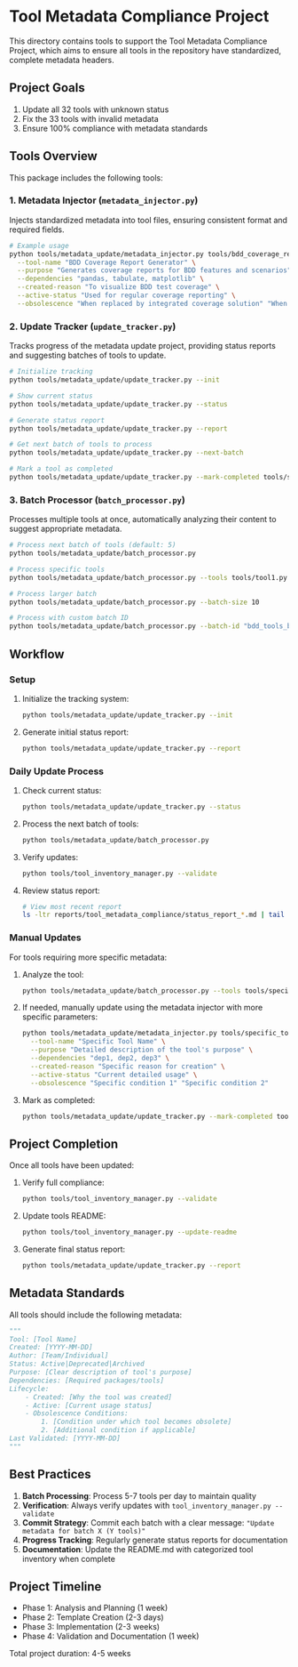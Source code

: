 # Tool Metadata Compliance Project

This directory contains tools to support the Tool Metadata Compliance Project, which aims to ensure all tools in the repository have standardized, complete metadata headers.

## Project Goals

1. Update all 32 tools with unknown status
2. Fix the 33 tools with invalid metadata 
3. Ensure 100% compliance with metadata standards

## Tools Overview

This package includes the following tools:

### 1. Metadata Injector (`metadata_injector.py`)

Injects standardized metadata into tool files, ensuring consistent format and required fields.

```bash
# Example usage
python tools/metadata_update/metadata_injector.py tools/bdd_coverage_report.py \
  --tool-name "BDD Coverage Report Generator" \
  --purpose "Generates coverage reports for BDD features and scenarios" \
  --dependencies "pandas, tabulate, matplotlib" \
  --created-reason "To visualize BDD test coverage" \
  --active-status "Used for regular coverage reporting" \
  --obsolescence "When replaced by integrated coverage solution" "When BDD testing approach changes"
```

### 2. Update Tracker (`update_tracker.py`)

Tracks progress of the metadata update project, providing status reports and suggesting batches of tools to update.

```bash
# Initialize tracking
python tools/metadata_update/update_tracker.py --init

# Show current status
python tools/metadata_update/update_tracker.py --status

# Generate status report
python tools/metadata_update/update_tracker.py --report

# Get next batch of tools to process
python tools/metadata_update/update_tracker.py --next-batch

# Mark a tool as completed
python tools/metadata_update/update_tracker.py --mark-completed tools/some_tool.py --batch "batch_1"
```

### 3. Batch Processor (`batch_processor.py`)

Processes multiple tools at once, automatically analyzing their content to suggest appropriate metadata.

```bash
# Process next batch of tools (default: 5)
python tools/metadata_update/batch_processor.py

# Process specific tools
python tools/metadata_update/batch_processor.py --tools tools/tool1.py tools/tool2.py

# Process larger batch
python tools/metadata_update/batch_processor.py --batch-size 10

# Process with custom batch ID
python tools/metadata_update/batch_processor.py --batch-id "bdd_tools_batch1"
```

## Workflow

### Setup

1. Initialize the tracking system:
   ```bash
   python tools/metadata_update/update_tracker.py --init
   ```

2. Generate initial status report:
   ```bash
   python tools/metadata_update/update_tracker.py --report
   ```

### Daily Update Process

1. Check current status:
   ```bash
   python tools/metadata_update/update_tracker.py --status
   ```

2. Process the next batch of tools:
   ```bash
   python tools/metadata_update/batch_processor.py
   ```

3. Verify updates:
   ```bash
   python tools/tool_inventory_manager.py --validate
   ```

4. Review status report:
   ```bash
   # View most recent report
   ls -ltr reports/tool_metadata_compliance/status_report_*.md | tail -1 | xargs cat
   ```

### Manual Updates

For tools requiring more specific metadata:

1. Analyze the tool:
   ```bash
   python tools/metadata_update/batch_processor.py --tools tools/specific_tool.py --batch-id "manual"
   ```

2. If needed, manually update using the metadata injector with more specific parameters:
   ```bash
   python tools/metadata_update/metadata_injector.py tools/specific_tool.py \
     --tool-name "Specific Tool Name" \
     --purpose "Detailed description of the tool's purpose" \
     --dependencies "dep1, dep2, dep3" \
     --created-reason "Specific reason for creation" \
     --active-status "Current detailed usage" \
     --obsolescence "Specific condition 1" "Specific condition 2"
   ```

3. Mark as completed:
   ```bash
   python tools/metadata_update/update_tracker.py --mark-completed tools/specific_tool.py --batch "manual"
   ```

## Project Completion

Once all tools have been updated:

1. Verify full compliance:
   ```bash
   python tools/tool_inventory_manager.py --validate
   ```

2. Update tools README:
   ```bash
   python tools/tool_inventory_manager.py --update-readme
   ```

3. Generate final status report:
   ```bash
   python tools/metadata_update/update_tracker.py --report
   ```

## Metadata Standards

All tools should include the following metadata:

```python
"""
Tool: [Tool Name]
Created: [YYYY-MM-DD]
Author: [Team/Individual]
Status: Active|Deprecated|Archived
Purpose: [Clear description of tool's purpose]
Dependencies: [Required packages/tools]
Lifecycle:
    - Created: [Why the tool was created]
    - Active: [Current usage status]
    - Obsolescence Conditions:
        1. [Condition under which tool becomes obsolete]
        2. [Additional condition if applicable]
Last Validated: [YYYY-MM-DD]
"""
```

## Best Practices

1. **Batch Processing**: Process 5-7 tools per day to maintain quality
2. **Verification**: Always verify updates with `tool_inventory_manager.py --validate`
3. **Commit Strategy**: Commit each batch with a clear message: `"Update metadata for batch X (Y tools)"`
4. **Progress Tracking**: Regularly generate status reports for documentation
5. **Documentation**: Update the README.md with categorized tool inventory when complete

## Project Timeline

- Phase 1: Analysis and Planning (1 week)
- Phase 2: Template Creation (2-3 days)
- Phase 3: Implementation (2-3 weeks)
- Phase 4: Validation and Documentation (1 week)

Total project duration: 4-5 weeks 